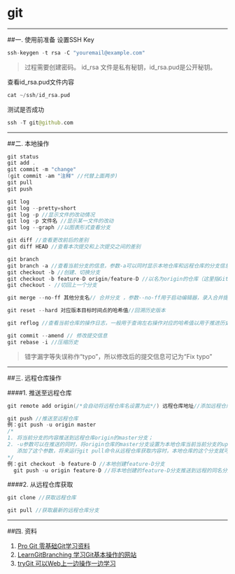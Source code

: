 # git 
---
##一. 使用前准备
  设置SSH Key
  
  ```swift
  ssh-keygen -t rsa -C "youremail@example.com"
  ```
  >过程需要创建密码。
  >id\_rsa 文件是私有秘钥，id\_rsa.pud是公开秘钥。

 查看id_rsa.pud文件内容
 
 ```swift
 cat ~/ssh/id_rsa.pud
 ```

 测试是否成功

 ```swift
 ssh -T git@github.com
 ```
 
 ---
##二. 本地操作
 
 
 ```swift
 git status
 git add .
 git commit -m "change"
 (git commit -am "注释" //代替上面两步)
 git pull
 git push
 ```
 
 ```swift
 git log
 git log --pretty=short
 git log -p //显示文件的改动情况
 git log -p 文件名 //显示某一文件的改动
 git log --graph //以图表形式查看分支
 ```
 
 ```swift
 git diff //查看更改前后的差别
 git diff HEAD //查看本次提交和上次提交之间的差别
 ```
 
 ```swift
 git branch
 git branch -a //查看当前分支的信息，参数-a可以同时显示本地仓库和远程仓库的分支信息
 git checkout -b //创建、切换分支 
 git checkout -b feature-D origin/feature-D //以名为origin的仓库（这里指GitHub端的远程仓库）的feature-D分支为来源，在本地仓库中创建feature-D分支
 git checkout - //切回上一个分支
 ```

 ```swift
 git merge --no-ff 其他分支名// 合并分支 ，参数--no-ff用于启动编辑器，录入合并提交的信息。
 ```

 ```swift
 git reset --hard 对应版本目标时间点的哈希值//回溯历史版本
 ```

 ```swift
 git reflog //查看当前仓库的操作日志，一般用于查询左右操作对应的哈希值以用于推进历史版本
 ```
 
 ```swift
 git commit --amend // 修改提交信息
 git rebase -i //压缩历史
 ```

 >错字漏字等失误称作“typo”，所以修改后的提交信息可记为“Fix typo”

---
##三. 远程仓库操作

####1. 推送至远程仓库

 ```swift
 git remote add origin(/*会自动将远程仓库名设置为此*/) 远程仓库地址//添加远程仓库，将某一远程仓库设置为本地仓库的远程仓库
 ```
 
 ```swift
 git push //推送至远程仓库
 例：git push -u origin master 
 /*
 1. 将当前分支的内容推送到远程仓库origin的master分支；
 2. -u参数可以在推送的同时，将origin仓库的master分支设置为本地仓库当前当前分支的upstream（上游）；
    添加了这个参数，将来运行git pull命令从远程仓库获取内容时，本地仓库的这个分支就可以直接从origin的master分支获取内容，省去了另外添加参数的麻烦。
 */
 例：git checkout -b feature-D //本地创建feature-D分支 
   git push -u origin feature-D //将本地创建的feature-D分支推送到远程的同名分支下，其会默认在远程创建一个feature-D分支。
 ```
####2. 从远程仓库获取

```swift
git clone //获取远程仓库
```

```swift
git pull //获取最新的远程仓库分支
```

---
##四. 资料

1. [Pro Git 零基础Git学习资料](http://git-scm.com/book/zh/v1)
2. [LearnGitBranching 学习Git基本操作的网站](http://pcottle.github.io/learnGitBranching)
3. [tryGit 可以Web上一边操作一边学习](https://try.github.io/)





